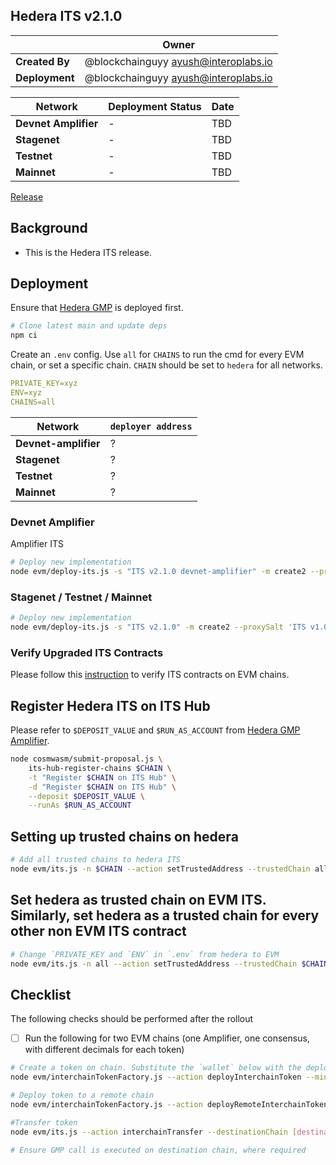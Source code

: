 ## Hedera ITS v2.1.0

|                | **Owner**                              |
| -------------- | -------------------------------------- |
| **Created By** | @blockchainguyy <ayush@interoplabs.io> |
| **Deployment** | @blockchainguyy <ayush@interoplabs.io> |

| **Network**          | **Deployment Status** | **Date** |
| -------------------- | --------------------- | -------- |
| **Devnet Amplifier** | -                     | TBD      |
| **Stagenet**         | -                     | TBD      |
| **Testnet**          | -                     | TBD      |
| **Mainnet**          | -                     | TBD      |

[Release](https://github.com/axelarnetwork/interchain-token-service/releases/tag/v)

## Background

- This is the Hedera ITS release.

## Deployment

Ensure that [Hedera GMP](../evm/2025-04-Hedera-GMP-v6.0.6.md) is deployed first.

```bash
# Clone latest main and update deps
npm ci
```

Create an `.env` config. Use `all` for `CHAINS` to run the cmd for every EVM chain, or set a specific chain. `CHAIN` should be set to `hedera` for all networks.

```yaml
PRIVATE_KEY=xyz
ENV=xyz
CHAINS=all
```

| Network              | `deployer address` |
| -------------------- | ------------------ |
| **Devnet-amplifier** | ?                  |
| **Stagenet**         | ?                  |
| **Testnet**          | ?                  |
| **Mainnet**          | ?                  |

### Devnet Amplifier

Amplifier ITS

```bash
# Deploy new implementation
node evm/deploy-its.js -s "ITS v2.1.0 devnet-amplifier" -m create2 --proxySalt 'ITS v1.0.0 devnet-amplifier'
```

### Stagenet / Testnet / Mainnet

```bash
# Deploy new implementation
node evm/deploy-its.js -s "ITS v2.1.0" -m create2 --proxySalt 'ITS v1.0.0'
```

### Verify Upgraded ITS Contracts

Please follow this [instruction](https://github.com/axelarnetwork/axelar-contract-deployments/tree/main/evm#contract-verification) to verify ITS contracts on EVM chains.

## Register Hedera ITS on ITS Hub

Please refer to `$DEPOSIT_VALUE` and `$RUN_AS_ACCOUNT` from [Hedera GMP Amplifier](../cosmwasm/2025-04-Hedera-GMP-v6.0.6.md).

```bash
node cosmwasm/submit-proposal.js \
    its-hub-register-chains $CHAIN \
    -t "Register $CHAIN on ITS Hub" \
    -d "Register $CHAIN on ITS Hub" \
    --deposit $DEPOSIT_VALUE \
    --runAs $RUN_AS_ACCOUNT
```

## Setting up trusted chains on hedera

```bash
# Add all trusted chains to hedera ITS
node evm/its.js -n $CHAIN --action setTrustedAddress --trustedChain all --trustedAddress hub
```

## Set hedera as trusted chain on EVM ITS. Similarly, set hedera as a trusted chain for every other non EVM ITS contract

```bash
# Change `PRIVATE_KEY and `ENV` in `.env` from hedera to EVM
node evm/its.js -n all --action setTrustedAddress --trustedChain $CHAIN --trustedAddress hub
```

## Checklist

The following checks should be performed after the rollout

- [ ] Run the following for two EVM chains (one Amplifier, one consensus, with different decimals for each token)

```bash
# Create a token on chain. Substitute the `wallet` below with the deployer key
node evm/interchainTokenFactory.js --action deployInterchainToken --minter [wallet] --name "test" --symbol "TST" --decimals [decimals] --initialSupply 10000 --salt "salt12345"

# Deploy token to a remote chain
node evm/interchainTokenFactory.js --action deployRemoteInterchainToken --destinationChain [destination-chain] --salt "salt12345" -y

#Transfer token
node evm/its.js --action interchainTransfer --destinationChain [destination-chain] --tokenId [tokenId] --destinationAddress [recipient] --amount 1 --gasValue 0

# Ensure GMP call is executed on destination chain, where required
```